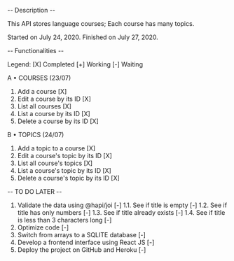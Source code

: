 -- Description --

This API stores language courses;
Each course has many topics.

Started on July 24, 2020.
Finished on July 27, 2020.

-- Functionalities --

Legend:
[X] Completed
[+] Working
[-] Waiting

A • COURSES (23/07)
1. Add a course [X]
2. Edit a course by its ID [X]
3. List all courses [X]
4. List a course by its ID [X] 
5. Delete a course by its ID [X]

B • TOPICS (24/07)
1. Add a topic to a course [X]
2. Edit a course's topic by its ID [X]
3. List all course's topics [X]
4. List a course's topic by its ID [X]
5. Delete a course's topic by its ID [X]

-- TO DO LATER --
1. Validate the data using @hapi/joi [-]
  1.1. See if title is empty [-]
  1.2. See if title has only numbers [-]
  1.3. See if title already exists [-]
  1.4. See if title is less than 3 characters long [-]
2. Optimize code [-]
3. Switch from arrays to a SQLITE database [-]
4. Develop a frontend interface using React JS [-]
5. Deploy the project on GitHub and Heroku [-]